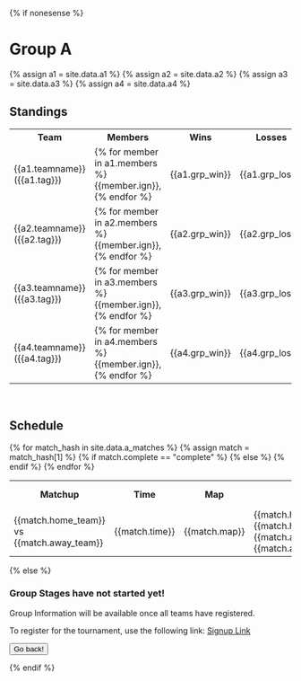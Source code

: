{% if nonesense %}  
<h1>Group A</h1>
{% assign a1 = site.data.a1 %}
{% assign a2 = site.data.a2 %}
{% assign a3 = site.data.a3 %}
{% assign a4 = site.data.a4 %}

<h2>Standings</h2>
<table style="width:100%">
  <tr>
    <th>Team</th>
    <th>Members</th>
    <th>Wins</th>
    <th>Losses</th>
  </tr>
  <tr>
    <td>{{a1.teamname}} ({{a1.tag}})</td>
    <td>{% for member in a1.members %}{{member.ign}}, {% endfor %}</td>
    <td>{{a1.grp_win}}</td>
    <td>{{a1.grp_loss}}</td>
  </tr>
  <tr>
    <td>{{a2.teamname}} ({{a2.tag}})</td>
    <td>{% for member in a2.members %}{{member.ign}}, {% endfor %}</td>
    <td>{{a2.grp_win}}</td>
    <td>{{a2.grp_loss}}</td>
  </tr>
  <tr>
    <td>{{a3.teamname}} ({{a3.tag}})</td>
    <td>{% for member in a3.members %}{{member.ign}}, {% endfor %}</td>
    <td>{{a3.grp_win}}</td>	
    <td>{{a3.grp_loss}}</td>
  </tr>
  <tr>
    <td>{{a4.teamname}} ({{a4.tag}})</td>
    <td>{% for member in a4.members %}{{member.ign}}, {% endfor %}</td>
    <td>{{a4.grp_win}}</td>
    <td>{{a4.grp_loss}}</td>
  </tr>
</table>

<br>

<h2>Schedule</h2>
<table style="width:100%">
  <tr>
    <th>Matchup</th>
    <th>Time</th>
    <th>Map</th>
    <th>Result</th>
    <th>Match Page</th>
  </tr>
  {% for match_hash in site.data.a_matches %}
  {% assign match = match_hash[1] %}
  <tr>
    <td>{{match.home_team}} vs {{match.away_team}}</td>
    <td>{{match.time}}</td>
    <td>{{match.map}}</td>
    {% if match.complete == "complete" %}	
    <td>{{match.hometag}} {{match.home_rounds}}-{{match.away_rounds}} {{match.awaytag}} </td>
    {% else %}
    <td> Not Played Yet </td>
    {% endif %}
    <td><a href="/groupa/{{match.id}}">Match Stats</a></td>
  </tr>
  {% endfor %}
 </table>
 {% else %}
 <h3> Group Stages have not started yet! </h3>

 <p> Group Information will be available once all teams have registered. </p>
 <p> To register for the tournament, use the following link: <a href="https://forms.gle/pVTRymbMVmpsKPtz6">Signup Link</a> </p>
<form>
 <input type="button" value="Go back!" onclick="history.back()">
</form>
 {% endif %}  